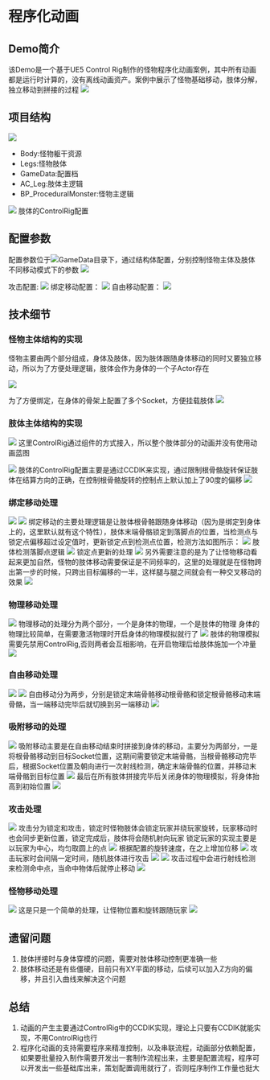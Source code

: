 # 程序化动画
## Demo简介
该Demo是一个基于UE5 Control Rig制作的怪物程序化动画案例，其中所有动画都是运行时计算的，没有离线动画资产。案例中展示了怪物基础移动，肢体分解，独立移动到拼接的过程
![](Doc/Imgs/Main.gif)

## 项目结构

![](Doc/Imgs/impicture_20220910_195500.png)

- Body:怪物躯干资源
- Legs:怪物肢体
- GameData:配置档
- AC_Leg:肢体主逻辑
- BP_ProceduralMonster:怪物主逻辑

![](Doc/Imgs/impicture_20220910_195855.png)
肢体的ControlRig配置

## 配置参数
配置参数位于![](Doc/Imgs/impicture_20220916_174258.png)GameData目录下，通过结构体配置，分别控制怪物主体及肢体不同移动模式下的参数
![](Doc/Imgs/impicture_20220916_174344.png)

攻击配置:
![](Doc/Imgs/impicture_20220916_174449.png)
绑定移动配置：
![](Doc/Imgs/impicture_20220916_174516.png)
自由移动配置：
![](Doc/Imgs/impicture_20220916_174534.png)

## 技术细节

### 怪物主体结构的实现
怪物主要由两个部分组成，身体及肢体，因为肢体跟随身体移动的同时又要独立移动，所以为了方便处理逻辑，肢体会作为身体的一个子Actor存在

![](Doc/Imgs/impicture_20220910_200350.png)

为了方便绑定，在身体的骨架上配置了多个Socket，方便挂载肢体
![](Doc/Imgs/impicture_20220910_200636.png)

### 肢体主体结构的实现

![](Doc/Imgs/impicture_20220910_201836.png)
这里ControlRig通过组件的方式接入，所以整个肢体部分的动画并没有使用动画蓝图

![](Doc/Imgs/impicture_20220910_202547.png)
肢体的ControlRig配置主要是通过CCDIK来实现，通过限制根骨骼旋转保证肢体在结算方向的正确，在控制根骨骼旋转的控制点上默认加上了90度的偏移
![](Doc/Imgs/impicture_20220910_211057.png)
### 绑定移动处理

![](Doc/Imgs/BindMove.gif)
![](Doc/Imgs/impicture_20220910_203026.png)
绑定移动的主要处理逻辑是让肢体根骨骼跟随身体移动（因为是绑定到身体上的，这里默认就有这个特性），肢体末端骨骼锁定到落脚点的位置，当检测点与锁定点偏移超过设定值时，更新锁定点到检测点位置，检测方法如图所示：
![](Doc/Imgs/impicture_20220910_203456.png)
肢体检测落脚点逻辑
![](Doc/Imgs/impicture_20220910_203211.png)
锁定点更新的处理
![](Doc/Imgs/impicture_20220910_204606.png)
另外需要注意的是为了让怪物移动看起来更加自然，怪物的肢体移动需要保证是不同频率的，这里的处理就是在怪物跨出第一步的时候，只跨出目标偏移的一半，这样腿与腿之间就会有一种交叉移动的效果
![](Doc/Imgs/impicture_20220910_205007.png)

### 物理移动处理
![](Doc/Imgs/PhysicMove.gif)
物理移动的处理分为两个部分，一个是身体的物理，一个是肢体的物理
身体的物理比较简单，在需要激活物理时开启身体的物理模拟就行了
![](Doc/Imgs/impicture_20220910_205340.png)
肢体的物理模拟需要先禁用ControlRig,否则两者会互相影响，在开启物理后给肢体施加一个冲量
![](Doc/Imgs/impicture_20220910_205449.png)
### 自由移动处理
![](Doc/Imgs/FreeMove.gif)
![](Doc/Imgs/impicture_20220910_210546.png)
自由移动分为两步，分别是锁定末端骨骼移动根骨骼和锁定根骨骼移动末端骨骼，当一端移动完毕后就切换到另一端移动
![](Doc/Imgs/impicture_20220910_211329.png)
### 吸附移动的处理
![](Doc/Imgs/SnapMove.gif)
吸附移动主要是在自由移动结束时拼接到身体的移动，主要分为两部分，一是将根骨骼移动到目标Socket位置，这期间需要锁定末端骨骼，当根骨骼移动完毕后，根据Socket位置及朝向进行一次射线检测，确定末端骨骼的位置，并移动末端骨骼到目标位置
![](Doc/Imgs/impicture_20220910_212006.png)
最后在所有肢体拼接完毕后关闭身体的物理模拟，将身体抬高到初始位置
![](Doc/Imgs/impicture_20220910_212739.png)

### 攻击处理
![](Doc/Imgs/Attack.gif)
攻击分为锁定和攻击，锁定时怪物肢体会锁定玩家并绕玩家旋转，玩家移动时也会同步更新位置，锁定完成后，肢体将会随机射向玩家
锁定玩家的实现主要是以玩家为中心，均匀取圆上的点
![](Doc/Imgs/impicture_20220916_173019.png)
根据配置的旋转速度，在之上增加位移
![](Doc/Imgs/impicture_20220916_173201.png)
攻击玩家时会间隔一定时间，随机肢体进行攻击
![](Doc/Imgs/impicture_20220916_173243.png)
![](Doc/Imgs/impicture_20220916_173443.png)
攻击过程中会进行射线检测来检测命中点，当命中物体后就停止移动
![](Doc/Imgs/impicture_20220916_173708.png)

### 怪物移动处理
![](Doc/Imgs/MonsterMove.gif)
这是只是一个简单的处理，让怪物位置和旋转跟随玩家
![](Doc/Imgs/impicture_20220917_124009.png)

## 遗留问题
1. 肢体拼接时与身体穿模的问题，需要对肢体移动控制更准确一些
2. 肢体移动还是有些僵硬，目前只有XY平面的移动，后续可以加入Z方向的偏移，并且引入曲线来解决这个问题

## 总结
1. 动画的产生主要通过ControlRig中的CCDIK实现，理论上只要有CCDIK就能实现，不用ControlRig也行
2. 程序化动画的支持需要程序来精准控制，以及串联流程，动画部分依赖配置，如果要批量投入制作需要开发出一套制作流程出来，主要是配置流程，程序可以开发出一些基础库出来，策划配置调用就行了，否则程序制作工作量也挺大